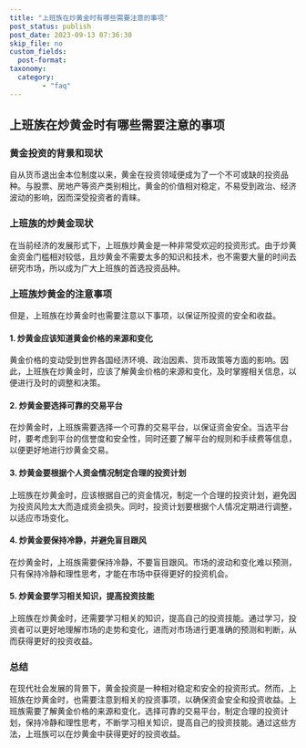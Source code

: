 ```yaml
---
title: "上班族在炒黄金时有哪些需要注意的事项"
post_status: publish
post_date: 2023-09-13 07:36:30
skip_file: no
custom_fields: 
  post-format: 
taxonomy:
  category:
        - "faq"
---
```


## 上班族在炒黄金时有哪些需要注意的事项

### 黄金投资的背景和现状

自从货币退出金本位制度以来，黄金在投资领域便成为了一个不可或缺的投资品种。与股票、房地产等资产类别相比，黄金的价值相对稳定，不易受到政治、经济波动的影响，因而深受投资者的青睐。

### 上班族的炒黄金现状

在当前经济的发展形式下，上班族炒黄金是一种非常受欢迎的投资形式。由于炒黄金资金门槛相对较低，且炒黄金不需要太多的知识和技术，也不需要大量的时间去研究市场，所以成为广大上班族的首选投资品种。

### 上班族炒黄金的注意事项

但是，上班族在炒黄金时也需要注意以下事项，以保证所投资的安全和收益。

#### 1. 炒黄金应该知道黄金价格的来源和变化

黄金价格的变动受到世界各国经济环境、政治因素、货币政策等方面的影响。因此，上班族在炒黄金时，应该了解黄金价格的来源和变化，及时掌握相关信息，以便进行及时的调整和决策。

#### 2. 炒黄金要选择可靠的交易平台

在炒黄金时，上班族需要选择一个可靠的交易平台，以保证资金安全。当选平台时，要考虑到平台的信誉度和安全性，同时还要了解平台的规则和手续费等信息，以便更好地进行炒黄金交易。

#### 3. 炒黄金要根据个人资金情况制定合理的投资计划

上班族在炒黄金时，应该根据自己的资金情况，制定一个合理的投资计划，避免因为投资风险太大而造成资金损失。同时，投资计划要根据个人情况定期进行调整，以适应市场变化。

#### 4. 炒黄金要保持冷静，并避免盲目跟风

在炒黄金时，上班族需要保持冷静，不要盲目跟风。市场的波动和变化难以预测，只有保持冷静和理性思考，才能在市场中获得更好的投资机会。

#### 5. 炒黄金要学习相关知识，提高投资技能

上班族在炒黄金时，还需要学习相关的知识，提高自己的投资技能。通过学习，投资者可以更好地理解市场的走势和变化，进而对市场进行更准确的预测和判断，从而获得更好的投资收益。

### 总结

在现代社会发展的背景下，黄金投资是一种相对稳定和安全的投资形式。然而，上班族在炒黄金时，也需要注意到相关的投资事项，以确保资金安全和投资收益。上班族需要了解黄金价格的来源和变化，选择可靠的交易平台，制定合理的投资计划，保持冷静和理性思考，不断学习相关知识，提高自己的投资技能。通过这些方法，上班族可以在炒黄金中获得更好的投资收益。
